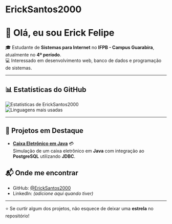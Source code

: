 # ErickSantos2000  

# 👋 Olá, eu sou Erick Felipe  

🎓 Estudante de **Sistemas para Internet** no **IFPB - Campus Guarabira**, atualmente no **4º período**.  
💻 Interessado em desenvolvimento web, banco de dados e programação de sistemas.  

---

## 📊 Estatísticas do GitHub  

![Estatísticas de ErickSantos2000](https://github-readme-stats.vercel.app/api?username=ErickSantos2000&show_icons=true&theme=default)  
![Linguagens mais usadas](https://github-readme-stats.vercel.app/api/top-langs/?username=ErickSantos2000&layout=compact&theme=default)  

---

## 🌟 Projetos em Destaque  

- [**Caixa Eletrônico em Java**](https://github.com/ErickSantos2000/caixa-eletronico-java) 💳  
  Simulação de um caixa eletrônico em **Java** com integração ao **PostgreSQL** utilizando **JDBC**.  

## 📬 Onde me encontrar  

- GitHub: [@ErickSantos2000](https://github.com/ErickSantos2000)  
- LinkedIn: *(adicione aqui quando tiver)*  

---

⭐ Se curtir algum dos projetos, não esquece de deixar uma **estrela** no repositório!  
